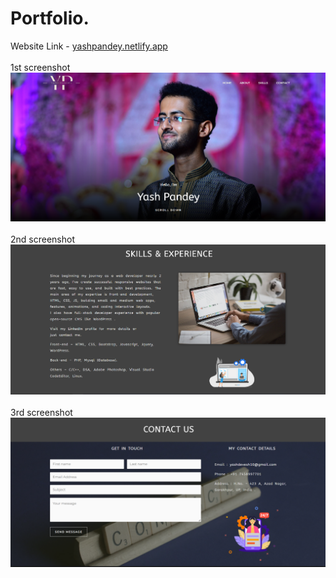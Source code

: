 # Portfolio.
Website Link - [yashpandey.netlify.app](https://yashpandey.netlify.app/)<br /><br />
1st screenshot
![Website Screenshot](https://github.com/YashPandey7/Portfolio/blob/7b2309689d6e8b4d01aac99f2f2b7587fc293f71/Screenshot%20(54).png)<br /><br />
2nd screenshot
![Website Screenshot](https://github.com/YashPandey7/Portfolio/blob/7b2309689d6e8b4d01aac99f2f2b7587fc293f71/Screenshot%20(56).png)<br /><br />
3rd screenshot
![Website Screenshot](https://github.com/YashPandey7/Portfolio/blob/7b2309689d6e8b4d01aac99f2f2b7587fc293f71/Screenshot%20(55).png)
